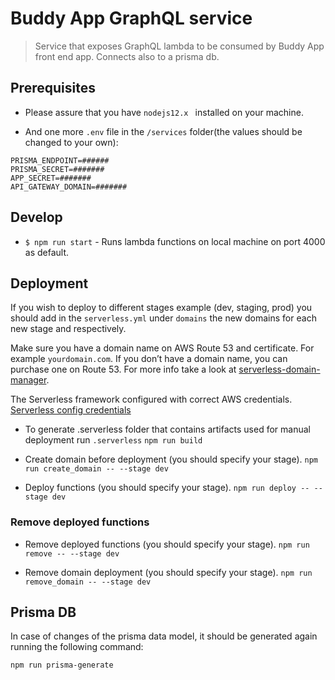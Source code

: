 # Buddy App GraphQL service

> Service that exposes GraphQL lambda to be consumed by Buddy App front end app. Connects also to a prisma db.

## Prerequisites

- Please assure that you have `nodejs12.x ` installed on your machine.

- And one more `.env` file in the `/services` folder(the values should be changed to your own):

```
PRISMA_ENDPOINT=######
PRISMA_SECRET=#######
APP_SECRET=#######
API_GATEWAY_DOMAIN=#######
```

## Develop

- ```$ npm run start``` - Runs lambda functions on local machine on port 4000 as default.

## Deployment

If you wish to deploy to different stages example (dev, staging, prod) you should add in the `serverless.yml` under `domains` the new domains for each new stage and respectively.

Make sure you have a domain name on AWS Route 53 and certificate. For example `yourdomain.com`. If you don’t have a domain name, you can purchase one on Route 53. For more info take a look at [serverless-domain-manager](https://github.com/amplify-education/serverless-domain-manager#how-it-works).

The Serverless framework configured with correct AWS credentials.
[Serverless config credentials](https://serverless.com/framework/docs/providers/aws/guide/credentials/)


- To generate .serverless folder that contains artifacts used for manual deployment run `.serverless` ```npm run build```

- Create domain before deployment (you should specify your stage). ```npm run create_domain -- --stage dev```

- Deploy functions (you should specify your stage). ```npm run deploy -- --stage dev```

### Remove deployed functions

- Remove deployed functions (you should specify your stage). ```npm run remove -- --stage dev```

- Remove domain deployment (you should specify your stage). ```npm run remove_domain -- --stage dev```

## Prisma DB

In case of changes of the prisma data model, it should be generated again running the following command:

```npm run prisma-generate```
